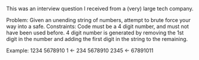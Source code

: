 This was an interview question I received from a (very) large tech company.

Problem:  Given an unending string of numbers, attempt to brute force your way into a safe.
Constraints: Code must be a 4 digit number, and must not have been used before.  4 digit number is generated by removing the 1st digit in the number and adding the first digit in the string to the remaining.

Example:
 1234      5678910
1 <-  234    5678910
2345    <-  67891011
